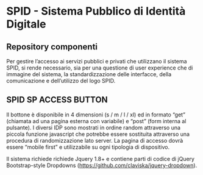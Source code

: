 # SPID - Sistema Pubblico di Identità Digitale
## Repository componenti

Per gestire l’accesso ai servizi pubblici e privati che utilizzano il sistema SPID, si rende necessario, sia per una questione di user experience che di immagine del sistema, la standardizzazione delle interfacce, della comunicazione e dell’utilizzo del logo SPID.

## SPID SP ACCESS BUTTON
Il bottone è disponibile in 4 dimensioni (s / m / l / xl) ed in formato “get” (chiamata ad una pagina esterna con variabile) e “post” (form interna al pulsante). I diversi IDP sono mostrati in ordine random attraverso una piccola funzione javascript che potrebbe essere sostituita attraverso una procedura di randomizzazione lato server. 
La pagina di accesso dovrà essere “mobile first” e utilizzabile su ogni tipologia di dispositivo.

Il sistema richiede richiede Jquery 1.8+ e contiene parti di codice di jQuery Bootstrap-style Dropdowns (https://github.com/claviska/jquery-dropdown).
